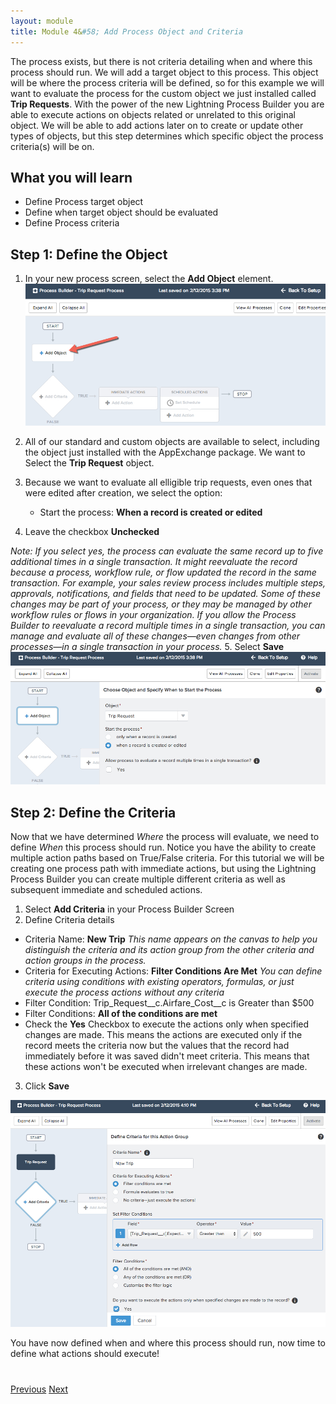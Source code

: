 ```yaml
---
layout: module
title: Module 4&#58; Add Process Object and Criteria
---
```


The process exists, but there is not criteria detailing when and where this process should run. We will add a target object to this process. This object will be where the process criteria will be defined, so for this example we will want to evaluate the process for the custom object we just installed called **Trip Requests**. With the power of the new Lightning Process Builder you are able to execute actions on objects related or unrelated to this original object.  We will be able to add actions later on to create or update other types of objects, but this step determines which specific object the process criteria(s) will be on. 




## What you will learn
- Define Process target object
- Define when target object should be evaluated
- Define Process criteria 


## Step 1: Define the Object

1. In your new process screen, select the **Add Object** element. 
![](images/object1.jpg)

2. All of our standard and custom objects are available to select, including the object just installed with the AppExchange package. We want to Select the **Trip Request** object. 
3. Because we want to evaluate all elligible trip requests, even ones that were edited after creation, we select the option: 
    - Start the process: **When a record is created or edited** 
4. Leave the checkbox **Unchecked** 

*Note: If you select yes, the process can evaluate the same record up to five additional times in a single transaction. It might reevaluate the record because a process, workflow rule, or flow updated the record in the same transaction.
For example, your sales review process includes multiple steps, approvals, notifications, and fields that need to be updated. Some of these changes may be part of your process, or they may be managed by other workflow rules or flows in your organization. If you allow the Process Builder to reevaluate a record multiple times in a single transaction, you can manage and evaluate all of these changes—even changes from other processes—in a single transaction in your process.* 
5. Select **Save**
![](images/object2.jpg)



## Step 2: Define the Criteria
Now that we have determined *Where* the process will evaluate, we need to define *When* this process should run. Notice you have the ability to create multiple action paths based on True/False criteria. For this tutorial we will be creating one process path with immediate actions, but using the Lightning Process Builder you can create multiple different criteria as well as subsequent immediate and scheduled actions. 

1. Select **Add Criteria** in your Process Builder Screen 
2. Define Criteria details
- Criteria Name: **New Trip** 
*This name appears on the canvas to help you distinguish the criteria and its action group from the other criteria and action groups in the process.*
- Criteria for Executing Actions: **Filter Conditions Are Met**
*You can define criteria using conditions with existing operators, formulas, or just execute the process actions without any criteria* 
- Filter Condition: Trip_Request__c.Airfare_Cost__c  is Greater than $500 
- Filter Conditions: **All of the conditions are met**
- Check the **Yes** Checkbox to execute the actions only when specified changes are made. This means the actions are executed only if the record meets the criteria now but the values that the record had immediately before it was saved didn't meet criteria. This means that these actions won't be executed when irrelevant changes are made.
3. Click **Save**

![](images/object3.jpg)






You have now defined when and where this process should run, now time to define what actions should execute!



<div class="row" style="margin-top:40px;">
<div class="col-sm-12">
<a href="create-apex-controller.html" class="btn btn-default"><i class="glyphicon glyphicon-chevron-left"></i> Previous</a>
<a href="create-contactlist-component.html" class="btn btn-default pull-right">Next <i class="glyphicon glyphicon-chevron-right"></i></a>
</div>
</div>
